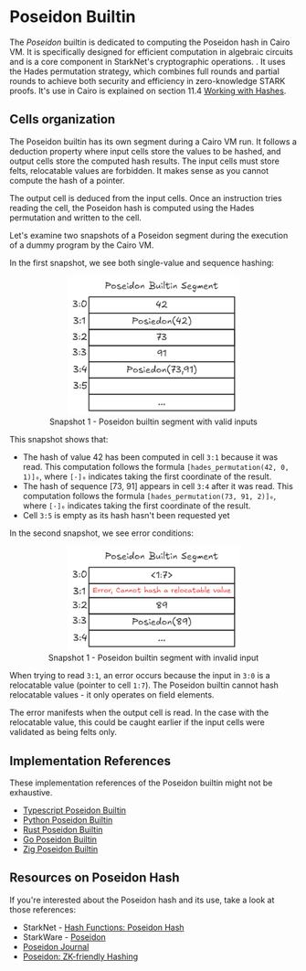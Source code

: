 # Poseidon Builtin

The *Poseidon* builtin is dedicated to computing the Poseidon hash in Cairo VM. It is specifically designed for efficient computation in algebraic circuits and is a core component in StarkNet's cryptographic operations.
. It uses the Hades permutation strategy, which combines full rounds and partial rounds to achieve both security and efficiency in zero-knowledge STARK proofs. It's use in Cairo is explained on section 11.4 [Working with Hashes](ch12-04-hash.md).

## Cells organization

The Poseidon builtin has its own segment during a Cairo VM run. It follows a deduction property where input cells store the values to be hashed, and output cells store the computed hash results. The input cells must store felts, relocatable values are forbidden. It makes sense as you cannot compute the hash of a pointer.

The output cell is deduced from the input cells. Once an instruction tries reading the cell, the Poseidon hash is computed using the Hades permutation and written to the cell.

Let's examine two snapshots of a Poseidon segment during the execution of a dummy program by the Cairo VM.

In the first snapshot, we see both single-value and sequence hashing:

<div align="center">
  <img src="poseidon-builtin-valid.png" alt="valid poseidon builtin segment" width="300px"/>
</div>
<div align="center">
  <span class="caption">Snapshot 1 - Poseidon builtin segment with valid inputs</span>
</div>

This snapshot shows that:
- The hash of value 42 has been computed in cell `3:1` because it was read. This computation follows the formula `[hades_permutation(42, 0, 1)]₀`, where `[·]₀` indicates taking the first coordinate of the result.
- The hash of sequence [73, 91] appears in cell `3:4` after it was read. This computation follows the formula `[hades_permutation(73, 91, 2)]₀`, where `[·]₀` indicates taking the first coordinate of the result.
- Cell `3:5` is empty as its hash hasn't been requested yet

In the second snapshot, we see error conditions:

<div align="center">
  <img src="poseidon-builtin-error.png" alt="invalid poseidon builtin segment" width="300px"/>
</div>
<div align="center">
  <span class="caption">Snapshot 1 - Poseidon builtin segment with invalid input</span>
</div>

When trying to read `3:1`, an error occurs because the input in `3:0` is a relocatable value (pointer to cell `1:7`). The Poseidon builtin cannot hash relocatable values - it only operates on field elements.

The error manifests when the output cell is read. In the case with the relocatable value, this could be caught earlier if the input cells were validated as being felts only.

## Implementation References

These implementation references of the Poseidon builtin might not be exhaustive.

* [Typescript Poseidon Builtin](https://github.com/kkrt-labs/cairo-vm-ts/blob/58fd07d81cff4a4bb45c30ab99976ba66f0576ad/src/builtins/poseidon.ts)
* [Python Poseidon Builtin](https://github.com/starkware-libs/cairo-lang/blob/0e4dab8a6065d80d1c726394f5d9d23cb451706a/src/starkware/cairo/lang/builtins/poseidon/poseidon_builtin_runner.py)
* [Rust Poseidon Builtin](https://github.com/lambdaclass/cairo-vm/blob/052e7cef977b336305c869fccbf24e1794b116ff/vm/src/vm/runners/builtin_runner/poseidon.rs)
* [Go Poseidon Builtin](https://github.com/NethermindEth/cairo-vm-go/blob/dc02d614497f5e59818313e02d2d2f321941cbfa/pkg/vm/builtins/poseidon.go)
* [Zig Poseidon Builtin](https://github.com/keep-starknet-strange/ziggy-starkdust/blob/55d83e61968336f6be93486d7acf8530ba868d7e/src/vm/builtins/builtin_runner/poseidon.zig)

## Resources on Poseidon Hash

If you're interested about the Poseidon hash and its use, take a look at those references:

* StarkNet - [Hash Functions: Poseidon Hash](https://docs.starknet.io/architecture-and-concepts/cryptography/hash-functions/#poseidon-hash)
* StarkWare - [Poseidon](https://github.com/starkware-industries/poseidon/tree/main)
* [Poseidon Journal](https://autoparallel.github.io/overview/index.html)
* [Poseidon: ZK-friendly Hashing](https://www.poseidon-hash.info/)